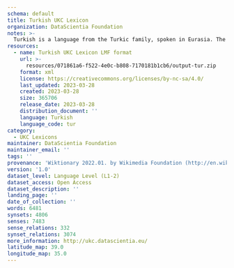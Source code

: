 ```yaml
---
schema: default
title: Turkish UKC Lexicon
organization: DataScientia Foundation
notes: >-
  Turkish is a language from the Turkic family, spoken in Eurasia. The UKC Lexicon of Turkish is represented as a lexico-semantic network. It consists of words, word senses, synsets, as well as sense-level and synset-level relationships.
resources:
  - name: Turkish UKC Lexicon LMF format
    url: >-
      resources/071861a6-f522-4e0c-b808-7170181b1cb6/output-tur.zip
    format: xml
    license: https://creativecommons.org/licenses/by-nc-sa/4.0/
    last_updated: 2023-03-28
    created: 2023-03-28
    size: 365706
    release_date: 2023-03-28
    distribution_document: ''
    language: Turkish
    language_code: tur
category:
  - UKC Lexicons
maintainer: DataScientia Foundation
maintainer_email: ''
tags: ''
provenance: 'Wiktionary 2022.01. by Wikimedia Foundation (http://en.wiktionary.org); CogNet 2.1 by Khuyagbaatar Batsuren, National University of Mongolia (http://cognet.ukc.disi.unitn.it); KinDiv: Kinship Diversity 1.0 by Temuulen Khishigsuren (http://ukc.disi.unitn.it/index.php/kinship/); UniMet: Universal Metonymy 1.0 by Temuulen Khishigsuren and Gábor Bella (http://ukc.disi.unitn.it/index.php/metonymy/); MorphyNet 2.0 by Gábor Bella and Khuyagbaatar Batsuren (http://ukc.disi.unitn.it/index.php/morphynet/); Antonymy 1.0 by Gábor Bella (http://ukc.datascientia.eu); NorthEuraLex 0.9 by Johannes Dellert and Gerhard Jäger, Eberhard Karls Universität Tübingen (http://northeuralex.org/); Princeton WordNet 2.1 by Princeton University (https://wordnet.princeton.edu)'
version: '1.0'
dataset_level: Language Level (L1-2)
dataset_access: Open Access
dataset_description: ''
landing_page: ''
date_of_collection: ''
words: 6481
synsets: 4806
senses: 7483
sense_relations: 332
synset_relations: 3074
more_information: http://ukc.datascientia.eu/
latitude_map: 39.0
longitude_map: 35.0
---
```

